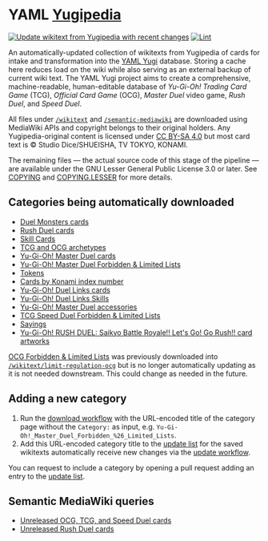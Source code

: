 # YAML [Yugipedia](https://yugipedia.com)

[![Update wikitext from Yugipedia with recent changes](https://github.com/DawnbrandBots/yaml-yugipedia/actions/workflows/update.yml/badge.svg)](https://github.com/DawnbrandBots/yaml-yugipedia/actions/workflows/update.yml)
[![Lint](https://github.com/DawnbrandBots/yaml-yugipedia/actions/workflows/python.yml/badge.svg)](https://github.com/DawnbrandBots/yaml-yugipedia/actions/workflows/python.yml)

An automatically-updated collection of wikitexts from Yugipedia of cards for intake and transformation into the
[YAML Yugi](https://github.com/DawnbrandBots/yaml-yugi) database. Storing a cache here reduces load on the wiki while
also serving as an external backup of current wiki text. The YAML Yugi project aims to create a comprehensive,
machine-readable, human-editable database of _Yu-Gi-Oh! Trading Card Game_ (TCG), _Official Card Game_ (OCG),
_Master Duel_ video game, _Rush Duel_, and _Speed Duel_.

All files under [`/wikitext`](/wikitext) and [`/semantic-mediawiki`](/semantic-mediawiki) are downloaded using MediaWiki APIs and copyright belongs to their original
holders. Any Yugipedia-original content is licensed under [CC BY-SA 4.0](https://yugipedia.com/wiki/Yugipedia:Licensing)
but most card text is &copy; Studio Dice/SHUEISHA, TV TOKYO, KONAMI.

The remaining files — the actual source code of this stage of the pipeline — are available under the
GNU Lesser General Public License 3.0 or later. See [COPYING](./COPYING) and [COPYING.LESSER](./COPYING.LESSER)
for more details.

## Categories being automatically downloaded
- [Duel Monsters cards](https://yugipedia.com/wiki/Category:Duel_Monsters_cards)
- [Rush Duel cards](https://yugipedia.com/wiki/Category:Rush_Duel_cards)
- [Skill Cards](https://yugipedia.com/wiki/Category:Skill_Cards)
- [TCG and OCG archetypes](https://yugipedia.com/wiki/Category:TCG_and_OCG_archetypes)
- [Yu-Gi-Oh! Master Duel cards](https://yugipedia.com/wiki/Category:Yu-Gi-Oh!_Master_Duel_cards)
- [Yu-Gi-Oh! Master Duel Forbidden & Limited Lists](https://yugipedia.com/wiki/Category:Yu-Gi-Oh!_Master_Duel_Forbidden_%26_Limited_Lists)
- [Tokens](https://yugipedia.com/wiki/Category:Tokens)
- [Cards by Konami index number](https://yugipedia.com/wiki/Category:Cards_by_Konami_index_number)
- [Yu-Gi-Oh! Duel Links cards](https://yugipedia.com/wiki/Category:Yu-Gi-Oh!_Duel_Links_cards)
- [Yu-Gi-Oh! Duel Links Skills](https://yugipedia.com/wiki/Category:Yu-Gi-Oh!_Duel_Links_Skills)
- [Yu-Gi-Oh! Master Duel accessories](https://yugipedia.com/wiki/Category:Yu-Gi-Oh!_Master_Duel_accessories)
- [TCG Speed Duel Forbidden & Limited Lists](https://yugipedia.com/wiki/Category:TCG_Speed_Duel_Forbidden_%26_Limited_Lists)
- [Sayings](https://yugipedia.com/wiki/Category:Sayings)
- [Yu-Gi-Oh! RUSH DUEL: Saikyo Battle Royale!! Let's Go! Go Rush!! card artworks](https://yugipedia.com/wiki/Category:Yu-Gi-Oh!_RUSH_DUEL:_Saikyo_Battle_Royale!!_Let's_Go!_Go_Rush!!_card_artworks)

[OCG Forbidden & Limited Lists](https://yugipedia.com/wiki/Category:OCG_Forbidden_%26_Limited_Lists) was previously
downloaded into [`/wikitext/limit-regulation-ocg`](/wikitext/limit-regulation-ocg) but is no longer automatically
updating as it is not needed downstream. This could change as needed in the future.

## Adding a new category

1. Run the [download workflow](https://github.com/DawnbrandBots/yaml-yugipedia/actions/workflows/download.yml) with the URL-encoded title of the category page without the `Category:` as input, e.g. `Yu-Gi-Oh!_Master_Duel_Forbidden_%26_Limited_Lists`.
1. Add this URL-encoded category title to the [update list](/src/categories.txt) for the saved wikitexts automatically receive new changes via the [update workflow](https://github.com/DawnbrandBots/yaml-yugipedia/blob/master/.github/workflows/update.yml).

You can request to include a category by opening a pull request adding an entry to the [update list](/src/categories.txt).

## Semantic MediaWiki queries

- [Unreleased OCG, TCG, and Speed Duel cards](/semantic-mediawiki/unreleased.csv)
- [Unreleased Rush Duel cards](/semantic-mediawiki/unreleased-rush.csv)
